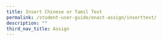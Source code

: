 ```yaml
---
title: Insert Chinese or Tamil Text
permalink: /student-user-guide/enact-assign/inserttext/
description: ""
third_nav_title: Assign
---
```

